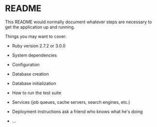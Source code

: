 # README

This README would normally document whatever steps are necessary to get the
application up and running.

Things you may want to cover:

* Ruby version
2.7.2 or 3.0.0

* System dependencies

* Configuration

* Database creation

* Database initialization

* How to run the test suite

* Services (job queues, cache servers, search engines, etc.)

* Deployment instructions
ask a friend who knows what he's doing

* ...
